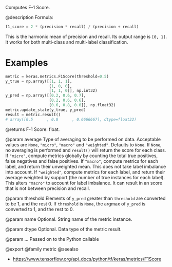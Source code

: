 Computes F-1 Score.

@description
Formula:

```python
f1_score = 2 * (precision * recall) / (precision + recall)
```
This is the harmonic mean of precision and recall.
Its output range is `[0, 1]`. It works for both multi-class
and multi-label classification.

# Examples
```python
metric = keras.metrics.F1Score(threshold=0.5)
y_true = np.array([[1, 1, 1],
                   [1, 0, 0],
                   [1, 1, 0]], np.int32)
y_pred = np.array([[0.2, 0.6, 0.7],
                   [0.2, 0.6, 0.6],
                   [0.6, 0.8, 0.0]], np.float32)
metric.update_state(y_true, y_pred)
result = metric.result()
# array([0.5      , 0.8      , 0.6666667], dtype=float32)
```

@returns
F-1 Score: float.

@param average
Type of averaging to be performed on data.
Acceptable values are `None`, `"micro"`, `"macro"`
and `"weighted"`. Defaults to `None`.
If `None`, no averaging is performed and `result()` will return
the score for each class.
If `"micro"`, compute metrics globally by counting the total
true positives, false negatives and false positives.
If `"macro"`, compute metrics for each label,
and return their unweighted mean.
This does not take label imbalance into account.
If `"weighted"`, compute metrics for each label,
and return their average weighted by support
(the number of true instances for each label).
This alters `"macro"` to account for label imbalance.
It can result in an score that is not between precision and recall.

@param threshold
Elements of `y_pred` greater than `threshold` are
converted to be 1, and the rest 0. If `threshold` is
`None`, the argmax of `y_pred` is converted to 1, and the rest to 0.

@param name
Optional. String name of the metric instance.

@param dtype
Optional. Data type of the metric result.

@param ...
Passed on to the Python callable

@export
@family metric
@seealso
+ <https://www.tensorflow.org/api_docs/python/tf/keras/metrics/F1Score>
